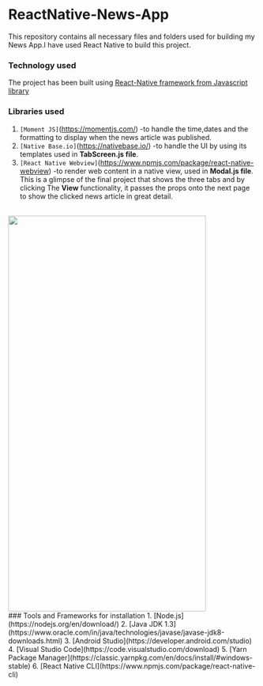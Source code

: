 # ReactNative-News-App
This repository contains all necessary files and folders used for building my News App.I have used React Native to build this project.
<br>
### Technology used
The project has been built using [React-Native framework from Javascript library](https://reactnative.dev/)
<br>
### Libraries used 
1. `[Moment JS]`(https://momentjs.com/) -to handle the time,dates and the formatting to display when the news article was published.
2. `[Native Base.io]`(https://nativebase.io/) -to handle the UI by using its templates used in **TabScreen.js file**.
3. `[React Native Webview]`(https://www.npmjs.com/package/react-native-webview) -to render web content in a native view, used in **Modal.js file**.
This is a glimpse of the final project that shows the three tabs and by clicking The **View** functionality, it passes the props onto the next page to show the clicked news article in great detail.
<br>
<img src="https://user-images.githubusercontent.com/65769340/98412828-9f08ae80-209e-11eb-8043-8dba674b9651.gif" width="400" height="800" />
<br>
### Tools and Frameworks for installation
1. [Node.js](https://nodejs.org/en/download/)
2. [Java JDK 1.3](https://www.oracle.com/in/java/technologies/javase/javase-jdk8-downloads.html)
3. [Android Studio](https://developer.android.com/studio)
4. [Visual Studio Code](https://code.visualstudio.com/download)
5. [Yarn Package Manager](https://classic.yarnpkg.com/en/docs/install/#windows-stable)
6. [React Native CLI](https://www.npmjs.com/package/react-native-cli)

